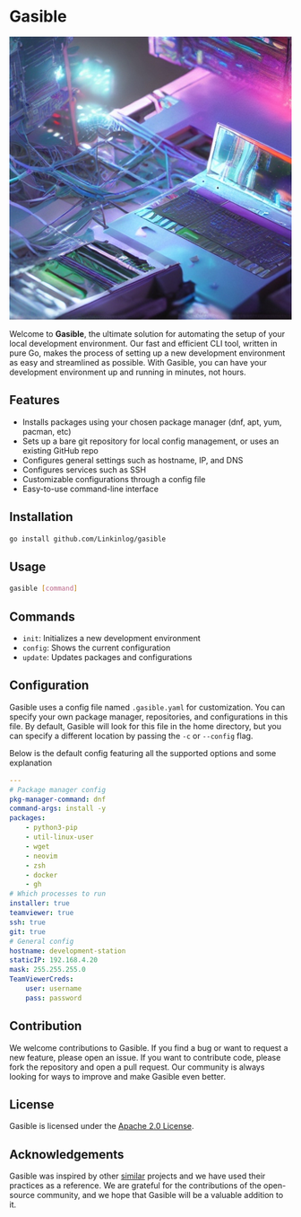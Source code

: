 # Gasible 
![Gasible logo](https://raw.githubusercontent.com/Linkinlog/Gasible/development/.github/logo.jpeg)

Welcome to **Gasible**, the ultimate solution for automating the setup of your local development environment. Our fast and efficient CLI tool, written in pure Go, makes the process of setting up a new development environment as easy and streamlined as possible. With Gasible, you can have your development environment up and running in minutes, not hours.

## Features
- Installs packages using your chosen package manager (dnf, apt, yum, pacman, etc)
- Sets up a bare git repository for local config management, or uses an existing GitHub repo
- Configures general settings such as hostname, IP, and DNS
- Configures services such as SSH
- Customizable configurations through a config file
- Easy-to-use command-line interface

## Installation
```bash
go install github.com/Linkinlog/gasible
```

## Usage
```bash
gasible [command]
```

## Commands
- `init`: Initializes a new development environment
- `config`: Shows the current configuration
- `update`: Updates packages and configurations

## Configuration
Gasible uses a config file named `.gasible.yaml` for customization. You can specify your own package manager, repositories, and configurations in this file. By default, Gasible will look for this file in the home directory, but you can specify a different location by passing the `-c` or `--config` flag.

Below is the default config featuring all the supported options and some explanation
```YAML
---
# Package manager config
pkg-manager-command: dnf
command-args: install -y
packages:
    - python3-pip
    - util-linux-user
    - wget
    - neovim
    - zsh
    - docker
    - gh
# Which processes to run
installer: true
teamviewer: true
ssh: true
git: true
# General config
hostname: development-station
staticIP: 192.168.4.20
mask: 255.255.255.0
TeamViewerCreds:
    user: username
    pass: password

```

## Contribution
We welcome contributions to Gasible. If you find a bug or want to request a new feature, please open an issue. If you want to contribute code, please fork the repository and open a pull request. Our community is always looking for ways to improve and make Gasible even better.

## License
Gasible is licensed under the [Apache 2.0 License](https://www.apache.org/licenses/LICENSE-2.0).

## Acknowledgements
Gasible was inspired by other [similar](https://github.com/ansible/ansible) projects and we have used their practices as a reference. We are grateful for the contributions of the open-source community, and we hope that Gasible will be a valuable addition to it.
